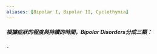 ```yaml
---
aliases: [Bipolar I, Bipolar II, Cyclothymia]
---
```


##### 根據症狀的程度與持續的時間，Bipolar Disorders分成三類：
	- 